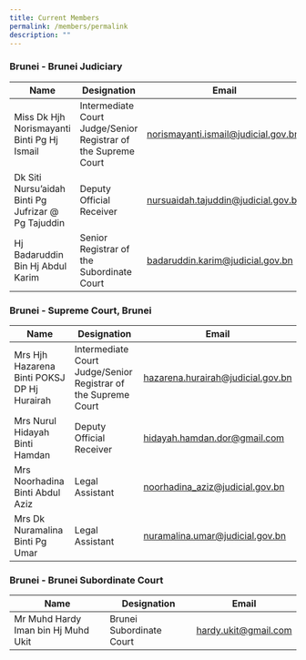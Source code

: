 ```yaml
---
title: Current Members
permalink: /members/permalink
description: ""
---
```

### **Brunei** - Brunei Judiciary

| Name | Designation | Email|
| -------- | -------- | -------- |
| Miss Dk Hjh Norismayanti Binti Pg Hj Ismail | Intermediate Court Judge/Senior Registrar of the Supreme Court| norismayanti.ismail@judicial.gov.bn |     |
| Dk Siti Nursu’aidah Binti Pg Jufrizar @ Pg Tajuddin  | Deputy Official Receiver     | nursuaidah.tajuddin@judicial.gov.bn  |
| Hj Badaruddin Bin Hj Abdul Karim |Senior Registrar of the Subordinate Court | badaruddin.karim@judicial.gov.bn |


### **Brunei** - Supreme Court, Brunei
| Name | Designation | Email|
| -------- | -------- | -------- |
Mrs Hjh Hazarena Binti POKSJ DP Hj Hurairah |Intermediate Court Judge/Senior Registrar of the Supreme Court | hazarena.hurairah@judicial.gov.bn |
Mrs Nurul Hidayah Binti Hamdan | Deputy Official Receiver |hidayah.hamdan.dor@gmail.com | 
Mrs Noorhadina Binti Abdul Aziz | Legal Assistant | noorhadina_aziz@judicial.gov.bn |
Mrs Dk Nuramalina Binti Pg Umar | Legal Assistant | nuramalina.umar@judicial.gov.bn |

### **Brunei** - Brunei Subordinate Court
| Name | Designation | Email|
| -------- | -------- | -------- |
Mr Muhd Hardy Iman bin Hj Muhd Ukit | Brunei Subordinate Court | hardy.ukit@gmail.com
